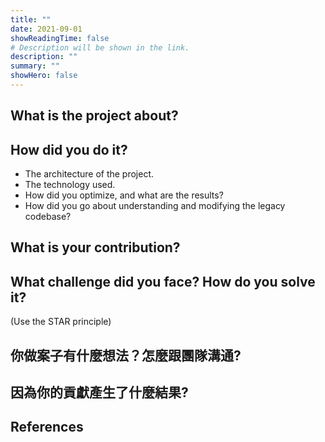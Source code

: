 ```yaml
---
title: ""
date: 2021-09-01
showReadingTime: false
# Description will be shown in the link.
description: ""
summary: ""
showHero: false
---
```


## What is the project about?


## How did you do it?

- The architecture of the project.
- The technology used.
- How did you optimize, and what are the results?
- How did you go about understanding and modifying the legacy codebase?

## What is your contribution?

## What challenge did you face? How do you solve it?

(Use the STAR principle)

## 你做案子有什麼想法？怎麼跟團隊溝通?

## 因為你的貢獻產生了什麼結果?

## References